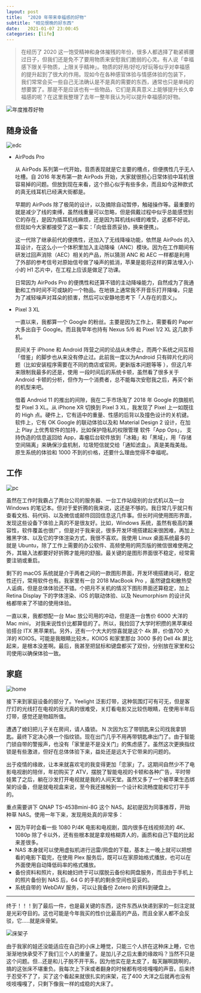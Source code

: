 ```yaml
---
layout: post
title:  "2020 年带来幸福感的好物"
subtitle: "相见恨晚的好东西"
date:   2021-01-07 23:00:45
categories: [life]
---
```



> 在经历了 2020 这一饱受精神和身体摧残的年份，很多人都选择了勒紧裤腰过日子，但我们还是免不了要用物质来安慰我们脆弱的心灵。有人说「幸福感下限关乎物质，上限关乎精神」。物质的好用/好吃/好玩等似乎对幸福感的提升起到了很大的作用。现如今在各种感官体验与情感体验的包装下， 我们常常会买一些自己无法确认是不是真的需要的东西，通常也只是单纯的想要罢了。那是不是应该也有一些物品，它们是真真意义上能够提升长久幸福感的呢？在这里我整理了去年一整年我认为可以提升幸福感的好物。

![年度推荐好物](https://tva1.sinaimg.cn/large/008eGmZEgy1gmgoiuaa5aj31hc0u0amg.jpg)

## 随身设备

![edc](https://tva1.sinaimg.cn/large/008eGmZEgy1gmgok96fskj31hc0u00yq.jpg)

- AirPods Pro

  从 AirPods 系列第一代开始，音质表现就是它主要的槽点，但便携性几乎无人吐槽。自 2016 年发布第一款 AirPods 开始，大家就很担心日常体验中耳机很容易掉的问题。但放到现在来看，这个担心似乎有些多余，而且如今这种款式的真无线耳机已经满大街都是。

  早期的 AirPods 除了极简的设计，以及摘除自动暂停，触碰操作等。最重要的就是减少了线的束缚，虽然线重量可以忽略，但是佩戴过程中似乎总能感觉到它的存在，是因为插耳机线麻烦，还是因为耳机线纠缠的难受，这都不好说。但现如今大家都接受了这一事实：「向低音质妥协，换来便携」。

  这一代除了继承前代的便携性，还加入了无线降噪功能，依然是 AirPods 的入耳设计，在这么小一个体积里加入主动降噪（ANC）模块。因为在工作期间有研发过回声消除（AEC）相关的产品，所以猜测 ANC 和 AEC 一样都是利用了外部的参考信号对原始信号做了噪声的抵消，苹果是能将这样的算法埋入小小的 H1 芯片中，在工程上应该是做足了功课。

  日常因为 AirPods Pro 的便携性和还算不错的主动降噪能力，自然成为了我通勤和工作时间不可或缺的一个物品。在地铁上通常我不开音乐打开降噪，只是为了减轻噪声对耳朵的损害，然后可以安静地思考下「人存在的意义」。

- Pixel 3 XL

  一直以来，我都算一个 Google 的粉丝。主要是因为工作上，需要看的 Paper 大多出自于 Google。而且我早年也持有 Nexus 5/6 和 Pixel 1/2 XL 这几款手机。
  
  民间关于 iPhone 和 Android 阵营之间的论战从未停止，而两个系统之间互相「借鉴」的脚步也从来没有停止过。此前我一度以为Android  只有碎片化的问题（比如安装程序需要在不同的商店或官网，更新版本问题等等 ），但这几年来限制我最多的还是，使用 一段时间后的系统卡顿，虽然看了很多关于 Android 卡顿的分析，但作为一个消费者，总不能每次安慰我之后，再买个新的机型来吧。
  
  借着 Android 11 的推出的间隙，我在二手市场淘了 2018 年 Google 的旗舰机型 Pixel 3 XL。从 iPhone XR 切换到 Pixel 3 XL，我发现了 Pixel 上一如既往的 High 点。硬件上，它有适中的重量、性感的后背以及撞色设计的关机键。软件上，它有 OK Google 的联动体验以及和 Material Design 2 设计，在加上 Play 上优秀软件的加持，比如保护隐私的权限管理 软件「App Ops」， 支持伪造的信息返回给 App，毒瘤后台软件放到「冰箱」和「黑域」，用「存储空间隔离」来确保沙盒机制，垃圾短信就交给「通知滤盒」。真是美哉美哉。原生系统的体验和 1000 不到的价格，还要什么理由觉得不幸福呢。
  

## 工作

![pc](https://tva1.sinaimg.cn/large/008eGmZEgy1gmgojgffiwj31hc0u0aum.jpg)

虽然在工作时我霸占了两台公司的服务器、一台工作站级别的台式机以及一台 Windows 的笔记本。但对于爱折腾的我来说，这还是不够的。我日常几乎就只有查看文档、码代码、以及微信或邮件回回信息这几件事。但长时间使用图形界面，发现这些设备下体验上真的不是很友好。比如，Windows 系统，虽然有极高的兼容性，软件覆盖也很广，但是对于我来说，很多开发环境搭建起来很困难，再加上雅黑字体、以及它的字体渲染方式，我很不喜欢。我使用 Linux 桌面系统最多的就是 Ubuntu，除了工作上需要的办公软件、高频使用的网页版的微信很难使用之外，其输入法都要好好折腾才能用的舒服。最关键的是图形界面很不稳定，经常需要注销或重启。

剩下的 macOS 系统就是介于两者之间的一款图形界面，开发环境搭建尚可，稳定性还行，常用软件也有。我家里有一台 2018 MacBook Pro ，虽然键盘和散热受人诟病，但是总体体验还不错。个把月不关机的情况下图形界面还算稳定，加上 Retina Display 下的字体渲染、iOS 的联动体验、以及 Neumorphism 的设计风格都带来了不错的使用体验。

一直以来，我都想配一台 Mac 放公司用的冲动，但是连一台售价 6000 大洋的 Mac mini， 对我来说性价比都算低的了。所以，我捡回了大学时积攒的黑苹果经验搭台 ITX 黑苹果机。另外，还有一个大大的惊喜就是这个 4k 屏，价值700 大洋的 KOIOS。可能是我眼睛比较木，KOIOS 和家里那台 3000 多的 Dell 4k 屏比起来，是根本没差啊。最后，我甚至把鼠标和键盘都买了双份，分别放在家里和公司使用以确保体验一致。

## 家庭

![home](https://tva1.sinaimg.cn/large/008eGmZEgy1gmgokm94ucj31hc0u0gtl.jpg)

接下来到家庭设备的部分了。Yeelight 泛影灯带，这种氛围灯可有可无，但是客厅灯的光线打在电视的反光真的很难受，关灯看电影又比较伤眼睛，在使用半年后灯带，感觉还是物超所值。

遭遇了媳妇把儿子关在房间，请人撬锁。 N 次因为忘了带钥匙来公司找我拿钥匙。最终下定决心换一个指纹锁。现在出门几乎不用再带钥匙串出门了。由于智能门锁自带的警报声，也没有「家里是不是没关门」的焦虑感了。虽然这次更换指纹锁是有些激进，但好在总体体验下来，益处还是远大于它带来的问题的。

出于疫情的缘故，让本来就喜欢宅的我变得更加「恋家」了。这期间自然少不了电影电视剧的陪伴，年初购买了 ATV，摆脱了智能电视的卡顿和各种广告，平时带娃累了之后，躺在沙发打开电视就是我的人间天堂。虽然又多了一个被苹果生态绑架的设备，但是就电视盒来说，至今我还接触到一个设计和流畅度能和它打平手的。

重点需要讲下 QNAP TS-453Bmini-8G 这个 NAS。起初是因为同事推荐，开始种草 NAS。使用一年下来，发现用处真的非常多：

- 因为平时会看一些 1080 P/4K 电影和电视剧，国内很多在线视频流的 4K、1080p 除了卡以外，还有些根本就是拿规格糊弄人的，画质和自己下载的比起来差很多。
- NAS 本身就可以使用虚拟机进行迅雷/网盘的下载，基本上一晚上就可以把想看的电影下载完，在使用 Plex 服务后，既可以在家原始格式播放，也可以在外面使用自动降低码率的格式播放。
- 备份资料和照片，我和媳妇终于可以摆脱云备份和网盘服务，而且由于手机上的照片备份到 NAS 后，64 G 的手机的剩余空间也妥妥的。
- 系统自带的 WebDAV 服务，可以让我备份 Zotero 的资料到硬盘上。

-------------

终于！！！到了最后一件，也是最关键的东西，这件东西从快递到家的一刻注定就是光彩夺目的。这也可能是今年我买的性价比最高的产品，而且全家人都不会反驳，它.....就是床骨架。

![床架子](https://tva1.sinaimg.cn/large/008eGmZEgy1gmgokxts96j30m30altce.jpg)

由于我家的娃还没能适应在自己的小床上睡觉，只能三个人挤在这种床上睡，它也渐渐地快承受不了我们三个人的重量了。是加儿子之后太重的缘故吗？当然不只是这个问题。但...还是和儿子脱不开干系，因为他实在是太皮了，每天蹦啊跳啊的，搞的这张床不堪重负。我每次上下床或者翻身的时候都有吱吱嘎嘎的声音。后来终于忍受不了了，买了这个看起来就很扎实的床架，花了400 大洋之后就再也没有吱吱嘎嘎了，只剩下像我一样的成稳的大床了。

